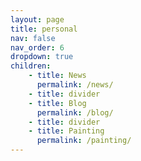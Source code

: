 ```yaml
---
layout: page
title: personal
nav: false
nav_order: 6
dropdown: true
children: 
    - title: News
      permalink: /news/
    - title: divider
    - title: Blog
      permalink: /blog/
    - title: divider
    - title: Painting
      permalink: /painting/
---
```

